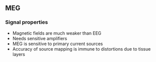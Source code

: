 ## MEG

### Signal properties 

- Magnetic fields are much weaker than EEG
- Needs sensitive amplifiers
- MEG is sensitive to primary current sources
- Accuracy of source mapping is immune to distortions due to tissue layers

